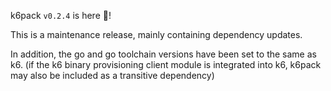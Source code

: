 k6pack `v0.2.4` is here 🎉!

This is a maintenance release, mainly containing dependency updates.

In addition, the go and go toolchain versions have been set to the same as k6.
(if the k6 binary provisioning client module is integrated into k6, k6pack may also be included as a transitive dependency)
